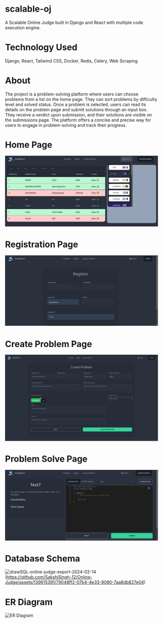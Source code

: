 # scalable-oj

A Scalable Online Judge built in Django and React with multiple code execution engine.

# Technology Used

Django, React, Tailwind CSS, Docker, Redis, Celery, Web Scraping.

# About

The project is a problem-solving platform where users can choose problems from a list on the home page. They can sort problems by difficulty level and solved status. Once a problem is selected, users can read its details on the problem page and submit solutions through an input box. They receive a verdict upon submission, and their solutions are visible on the submissions page. The platform offers a concise and precise way for users to engage in problem-solving and track their progress.

# Home Page

![Home Page](home_page.png)

# Registration Page

![Registration Page](register_page.png)

# Create Problem Page

![Create Problem Page](create_problem.png)

# Problem Solve Page

![Problem Solve](problem_solve.png)

# Database Schema

![drawSQL-online-judge-export-2024-02-14]()(https://github.com/SakshiSingh-12/Online-Judge/assets/139615391/79048ff2-07b4-4e33-9080-7aa8db827e04)


# ER Diagram

![ER Diagram](https://github.com/SakshiSingh-12/Online-Judge/assets/139615391/c54caa5c-ac8e-4db7-a71f-64ec020b42ae)

